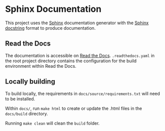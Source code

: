 # Sphinx Documentation
This project uses the [Sphinx](https://www.sphinx-doc.org/en/master/) documentation generator with the [Sphinx docstring](https://sphinx-rtd-tutorial.readthedocs.io/en/latest/docstrings.html) format to produce documentation.

## Read the Docs
The documentation is accessible on [Read the Docs](https://causal-testing-framework.readthedocs.io/en/latest/). `.readthedocs.yaml` in the root project directory contains the configuration for the build environment within Read the Docs.

## Locally building
To build locally, the requirements in `docs/source/requirements.txt` will need to be installed.

Within `docs/`, run `make html` to create or update the .html files in the `docs/build` directory. 

Running `make clean` will clean the `build` folder.  